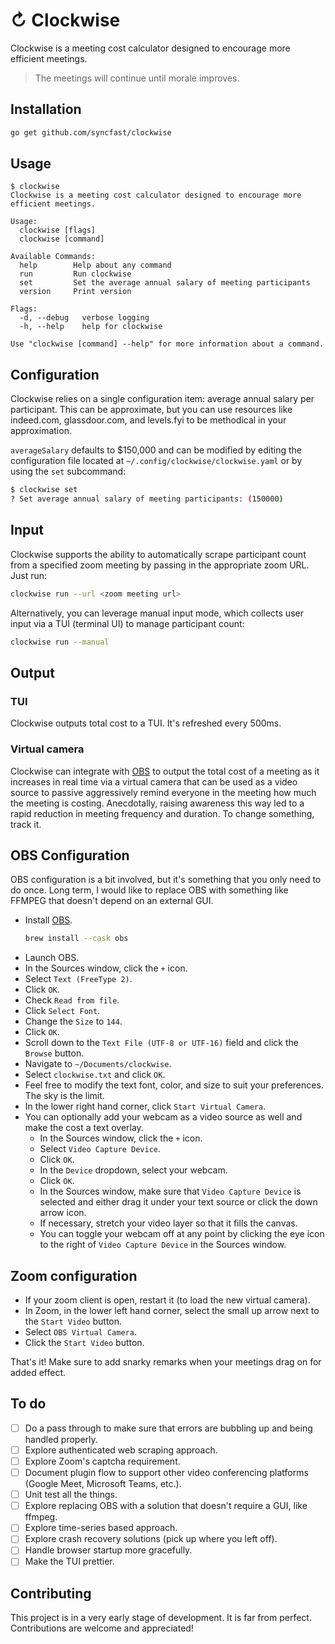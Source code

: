 # &orarr; Clockwise

Clockwise is a meeting cost calculator designed to encourage more efficient
meetings. 

> The meetings will continue until morale improves.

## Installation
```bash
go get github.com/syncfast/clockwise
```

## Usage
```
$ clockwise
Clockwise is a meeting cost calculator designed to encourage more efficient meetings.

Usage:
  clockwise [flags]
  clockwise [command]

Available Commands:
  help        Help about any command
  run         Run clockwise
  set         Set the average annual salary of meeting participants
  version     Print version

Flags:
  -d, --debug   verbose logging
  -h, --help    help for clockwise

Use "clockwise [command] --help" for more information about a command.
```

## Configuration
Clockwise relies on a single configuration item: average annual salary per
participant. This can be approximate, but you can use resources like indeed.com,
glassdoor.com, and levels.fyi to be methodical in your approximation.

`averageSalary` defaults to $150,000 and can be modified by editing the
configuration file located at `~/.config/clockwise/clockwise.yaml` or by using
the `set` subcommand:

```bash
$ clockwise set
? Set average annual salary of meeting participants: (150000) 
```

## Input
Clockwise supports the ability to automatically scrape participant count from a
specified zoom meeting by passing in the appropriate zoom URL. Just run:
```bash
clockwise run --url <zoom meeting url>
```

Alternatively, you can leverage manual input mode, which collects user input via
a TUI (terminal UI) to manage participant count:
```bash
clockwise run --manual
```

## Output
### TUI
Clockwise outputs total cost to a TUI. It's refreshed every 500ms.

### Virtual camera
Clockwise can integrate with [OBS](https://obsproject.com/) to output the total
cost of a meeting as it increases in real time via a virtual camera that can be
used as a video source to passive aggressively remind everyone in the meeting
how much the meeting is costing. Anecdotally, raising awareness this way led to
a rapid reduction in meeting frequency and duration. To change something, track
it. 

## OBS Configuration
OBS configuration is a bit involved, but it's something that you only need to do
once. Long term, I would like to replace OBS with something like FFMPEG that
doesn't depend on an external GUI.

- Install [OBS](https://obsproject.com/).
    ```bash
    brew install --cask obs
    ```
- Launch OBS.
- In the Sources window, click the `+` icon. 
- Select `Text (FreeType 2)`.
- Click `OK`.
- Check `Read from file`.
- Click `Select Font`.
- Change the `Size` to `144`.
- Click `OK`.
- Scroll down to the `Text File (UTF-8 or UTF-16)` field and click the `Browse`
  button.
- Navigate to `~/Documents/clockwise`.
- Select `clockwise.txt` and click `OK`. 
- Feel free to modify the text font, color, and size to suit your preferences.
  The sky is the limit.
- In the lower right hand corner, click `Start Virtual Camera`. 
- You can optionally add your webcam as a video source as well and make the
  cost a text overlay.
  - In the Sources window, click the `+` icon.
  - Select `Video Capture Device`.
  - Click `OK`.
  - In the `Device` dropdown, select your webcam. 
  - Click `OK`.
  - In the Sources window, make sure that `Video Capture Device` is selected and
    either drag it under your text source or click the down arrow icon.
  - If necessary, stretch your video layer so that it fills the canvas.
  - You can toggle your webcam off at any point by clicking the eye icon to the
    right of `Video Capture Device` in the Sources window.

## Zoom configuration
- If your zoom client is open, restart it (to load the new virtual camera).
- In Zoom, in the lower left hand corner, select the small up arrow next to the
  `Start Video` button.
- Select `OBS Virtual Camera`.
- Click the `Start Video` button. 

That's it! Make sure to add snarky remarks when your meetings drag on for added
effect.

## To do
- [ ] Do a pass through to make sure that errors are bubbling up and being handled properly.
- [ ] Explore authenticated web scraping approach.
- [ ] Explore Zoom's captcha requirement.
- [ ] Document plugin flow to support other video conferencing platforms (Google
  Meet, Microsoft Teams, etc.).
- [ ] Unit test all the things.
- [ ] Explore replacing OBS with a solution that doesn't require a GUI, like
  ffmpeg. 
- [ ] Explore time-series based approach.
- [ ] Explore crash recovery solutions (pick up where you left off). 
- [ ] Handle browser startup more gracefully. 
- [ ] Make the TUI prettier.

## Contributing
This project is in a very early stage of development. It is far from perfect.
Contributions are welcome and appreciated!